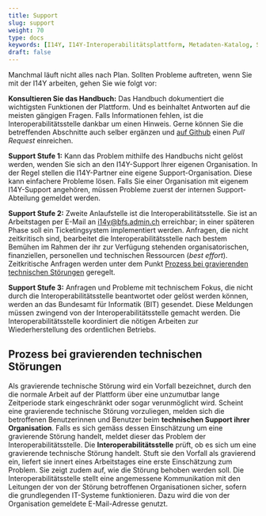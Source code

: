 ```yaml
---
title: Support
slug: support
weight: 70
type: docs
keywords: [I14Y, I14Y-Interoperabilitätsplattform, Metadaten-Katalog, Software as a Service, SaaS, Support, technische Hilfe, Probleme, Bug]
draft: false
---
```


Manchmal läuft nicht alles nach Plan. Sollten Probleme auftreten, wenn Sie mit der I14Y arbeiten, gehen Sie wie folgt vor: 

__Konsultieren Sie das Handbuch:__ Das Handbuch dokumentiert die wichtigsten Funktionen der Plattform. Und es beinhaltet Antworten auf die meisten gängigen Fragen. Falls Informationen fehlen, ist die Interoperabilitätsstelle dankbar um einen Hinweis. Gerne können Sie die betreffenden Abschnitte auch selber ergänzen und [auf Github](https://github.com/I14Y-ch/handbook) einen _Pull Request_ einreichen. 

__Support Stufe 1:__ Kann das Problem mithilfe des Handbuchs nicht gelöst werden, wenden Sie sich an den I14Y-Support Ihrer eigenen Organisation. In der Regel stellen die I14Y-Partner eine eigene Support-Organisation. Diese kann einfachere Probleme lösen. Falls Sie einer Organisation mit eigenem I14Y-Support angehören, müssen Probleme zuerst der internen Support-Abteilung gemeldet werden.

__Support Stufe 2:__ Zweite Anlaufstelle ist die Interoperabilitätsstelle. Sie ist an Arbeitstagen per E-Mail an [i14y@bfs.admin.ch](mailto:i14y@bfs.admin.ch) erreichbar; in einer späteren Phase soll ein Ticketingsystem implementiert werden. Anfragen, die nicht zeitkritisch sind, bearbeitet die Interoperabilitätsstelle nach bestem Bemühen im Rahmen der ihr zur Verfügung stehenden organisatorischen, finanziellen, personellen und technischen Ressourcen (_best effort_). Zeitkritische Anfragen werden unter dem Punkt [Prozess bei gravierenden technischen Störungen](#prozess-bei-gravierenden-technischen-störungen) geregelt.

__Support Stufe 3:__ Anfragen und Probleme mit technischem Fokus, die nicht durch die Interoperabilitätsstelle beantwortet oder gelöst werden können, werden an das Bundesamt für Informatik (BIT) gesendet. Diese Meldungen müssen zwingend von der Interoperabilitätsstelle gemacht werden. Die Interoperabilitätsstelle koordiniert die nötigen Arbeiten zur Wiederherstellung des ordentlichen Betriebs.

## Prozess bei gravierenden technischen Störungen

Als gravierende technische Störung wird ein Vorfall bezeichnet, durch den die normale Arbeit auf der Plattform über eine unzumutbar lange Zeitperiode stark eingeschränkt oder sogar verunmöglicht wird. Scheint eine gravierende technische Störung vorzuliegen, melden sich die betroffenen Benutzerinnen und Benutzer beim __technischen Support ihrer Organisation__. Falls es sich gemäss dessen Einschätzung um eine gravierende Störung handelt, meldet dieser das Problem der Interoperabilitätsstelle. Die __Interoperabilitätsstelle__ prüft, ob es sich um eine gravierende technische Störung handelt. Stuft sie den Vorfall als gravierend ein, liefert sie innert eines Arbeitstages eine erste Einschätzung zum Problem. Sie zeigt zudem auf, wie die Störung behoben werden soll. Die Interoperabilitätsstelle stellt eine angemessene Kommunikation mit den Leitungen der von der Störung betroffenen Organisationen sicher, sofern die grundlegenden IT-Systeme funktionieren. Dazu wird die von der Organisation gemeldete E-Mail-Adresse genutzt.